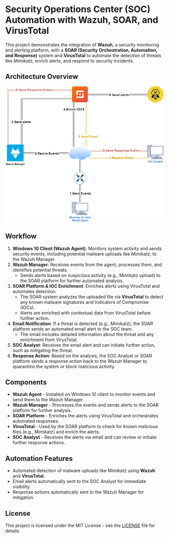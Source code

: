 <h1>Security Operations Center (SOC) Automation with Wazuh, SOAR, and VirusTotal</h1>

<p>This project demonstrates the integration of <strong>Wazuh</strong>, a security monitoring and alerting platform, with a <strong>SOAR (Security Orchestration, Automation, and Response)</strong> system and <strong>VirusTotal</strong> to automate the detection of threats like <em>Mimikatz</em>, enrich alerts, and respond to security incidents.</p>

<h2>Architecture Overview</h2>
<img src="./SocAutomation.png" alt="SOC Automation Diagram" />

<h2>Workflow</h2>
<ol>
  <li><strong>Windows 10 Client (Wazuh Agent)</strong>: Monitors system activity and sends security events, including potential malware uploads like Mimikatz, to the Wazuh Manager.</li>
  
  <li><strong>Wazuh Manager</strong>: Receives events from the agent, processes them, and identifies potential threats. 
    <ul>
      <li>Sends alerts based on suspicious activity (e.g., Mimikatz upload) to the SOAR platform for further automated analysis.</li>
    </ul>
  </li>
  
  <li><strong>SOAR Platform & IOC Enrichment</strong>: Enriches alerts using VirusTotal and automates detection.
    <ul>
      <li>The SOAR system analyzes the uploaded file via <strong>VirusTotal</strong> to detect any known malware signatures and Indicators of Compromise (IOCs).</li>
      <li>Alerts are enriched with contextual data from VirusTotal before further action.</li>
    </ul>
  </li>
  
  <li><strong>Email Notification</strong>: If a threat is detected (e.g., Mimikatz), the SOAR platform sends an automated email alert to the SOC team.
    <ul>
      <li>The email includes detailed information about the threat and any enrichment from VirusTotal.</li>
    </ul>
  </li>
  
  <li><strong>SOC Analyst</strong>: Receives the email alert and can initiate further action, such as mitigating the threat.</li>
  
  <li><strong>Response Action</strong>: Based on the analysis, the SOC Analyst or SOAR platform sends a response action back to the Wazuh Manager to quarantine the system or block malicious activity.</li>
</ol>

<h2>Components</h2>
<ul>
  <li><strong>Wazuh Agent</strong> - Installed on Windows 10 client to monitor events and send them to the Wazuh Manager.</li>
  <li><strong>Wazuh Manager</strong> - Processes the events and sends alerts to the SOAR platform for further analysis.</li>
  <li><strong>SOAR Platform</strong> - Enriches the alerts using VirusTotal and orchestrates automated responses.</li>
  <li><strong>VirusTotal</strong> - Used by the SOAR platform to check for known malicious files (e.g., Mimikatz) and enrich the alerts.</li>
  <li><strong>SOC Analyst</strong> - Receives the alerts via email and can review or initiate further response actions.</li>
</ul>

<h2>Automation Features</h2>
<ul>
  <li>Automated detection of malware uploads like Mimikatz using <strong>Wazuh</strong> and <strong>VirusTotal</strong>.</li>
  <li>Email alerts automatically sent to the SOC Analyst for immediate visibility.</li>
  <li>Response actions automatically sent to the Wazuh Manager for mitigation.</li>
</ul>

<h2>License</h2>
<p>This project is licensed under the MIT License - see the <a href="LICENSE">LICENSE</a> file for details.</p>
